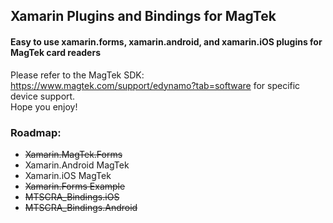 ## Xamarin Plugins and Bindings for MagTek
#### Easy to use xamarin.forms, xamarin.android, and xamarin.iOS plugins for MagTek card readers

Please refer to the MagTek SDK: https://www.magtek.com/support/edynamo?tab=software for specific device support.  
Hope you enjoy!

### Roadmap:
* ~~Xamarin.MagTek.Forms~~
* Xamarin.Android MagTek
* Xamarin.iOS MagTek
* ~~Xamarin.Forms Example~~
* ~~MTSCRA_Bindings.iOS~~
* ~~MTSCRA_Bindings.Android~~

